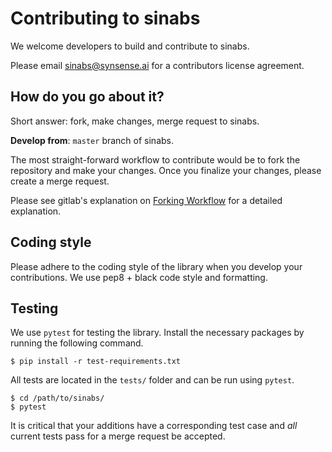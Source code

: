 # Contributing to sinabs

We welcome developers to build and contribute to sinabs.

Please email sinabs@synsense.ai for a contributors license agreement. 


## How do you go about it?

Short answer: fork, make changes, merge request to sinabs.

**Develop from**: `master` branch of sinabs.


The most straight-forward workflow to contribute would be to fork the repository and make your changes.
Once you finalize your changes, please create a merge request.

Please see gitlab's explanation on [Forking Workflow](https://docs.gitlab.com/ee/workflow/forking_workflow.html) 
for a detailed explanation.

## Coding style

Please adhere to the coding style of the library when you develop your contributions.
We use pep8 + black code style and formatting. 

## Testing

We use `pytest` for testing the library. 
Install the necessary packages by running the following command.

```
$ pip install -r test-requirements.txt
```

All tests are located in the `tests/` folder and can be run using `pytest`.

```
$ cd /path/to/sinabs/
$ pytest
```

It is critical that your additions have a corresponding test case and *all* current tests pass for a merge request be accepted.